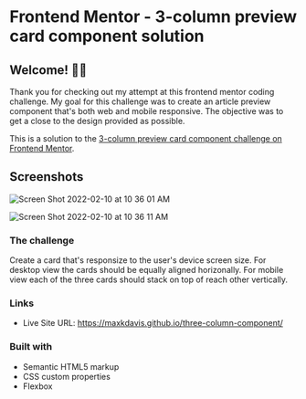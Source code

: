 # Frontend Mentor - 3-column preview card component solution

## Welcome! 👋🏻

Thank you for checking out my attempt at this frontend mentor coding challenge. My goal for this challenge was to create an article preview component that's both web and mobile responsive. The objective was to get a close to the design provided as possible.

This is a solution to the [3-column preview card component challenge on Frontend Mentor](https://www.frontendmentor.io/challenges/3column-preview-card-component-pH92eAR2-).

## Screenshots

![Screen Shot 2022-02-10 at 10 36 01 AM](https://user-images.githubusercontent.com/7098417/153453391-448b0c0f-29bb-44d8-aa74-1600e49d6ef8.png)

![Screen Shot 2022-02-10 at 10 36 11 AM](https://user-images.githubusercontent.com/7098417/153453401-6e3a580f-bd09-4527-b8e5-07600d72fe03.png)

### The challenge

Create a card that's responsize to the user's device screen size. For desktop view the cards should be equally aligned horizonally. For mobile view each of the three cards should stack on top of reach other vertically.

### Links

-   Live Site URL: https://maxkdavis.github.io/three-column-component/

### Built with

-   Semantic HTML5 markup
-   CSS custom properties
-   Flexbox
